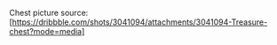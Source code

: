 Chest picture source: [https://dribbble.com/shots/3041094/attachments/3041094-Treasure-chest?mode=media]

